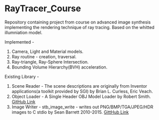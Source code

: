 # RayTracer_Course
Repository containing project from course on advanced image synthesis implementing the rendering technique of ray tracing. Based on the whitted illumniation model.

Implemented - 
1. Camera, Light and Material models.
2. Ray routine - creation, traversal.
3. Ray-triangle, Ray-Sphere Intersection.
4. Bounding Volume Hierarchy(BVH) acceleration.

Existing Library - 
1. Scene Reader - The scene descriptions are originally from Inventor applications(a toolkit provided by SGI) by Brian L. Curless, Eric Veach.
2. Object Loader - A Single Header OBJ Model Loader by Robert Smith. [GitHub Link](https://github.com/Bly7/OBJ-Loader)
3. Image Writer - stb_image_write - writes out PNG/BMP/TGA/JPEG/HDR images to C stdio by Sean Barrett 2010-2015. [GittHub Link](https://github.com/nothings/stb)
